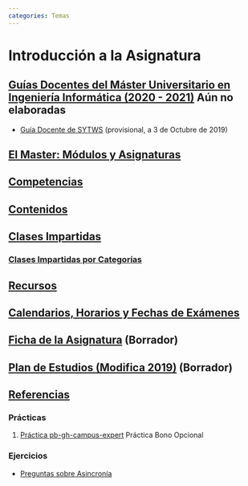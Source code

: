 ```yaml
---
categories: Temas
---
```


# Introducción a la Asignatura 

## [Guías Docentes del Máster Universitario en Ingeniería Informática (2020 - 2021)](https://www.ull.es/apps/guias/guias/view_degree/670) Aún no elaboradas

* [Guía Docente de SYTWS](guia-docente-sytws.pdf) (provisional, a 3 de Octubre de 2019)

## [El Master: Módulos y Asignaturas](../degree.md)

## [Competencias](competencias)

## [Contenidos](../)

## [Clases Impartidas]({{site.baseurl}}clases.html)

### [Clases Impartidas por Categorías]({{site.baseurl}}/categories/)

## [Recursos](../resources.md)

## [Calendarios, Horarios y Fechas de Exámenes](../timetables.md)

## [Ficha de la Asignatura](TWBE.html) (Borrador)

## [Plan de Estudios (Modifica 2019)](Plan_Estudios.html) (Borrador)

## [Referencias](../references.md)

### Prácticas

1. [Práctica pb-gh-campus-expert](practicas/pb-gh-campus-expert) Práctica Bono Opcional

### Ejercicios

* [Preguntas sobre Asincronía](preguntas-async.html)
